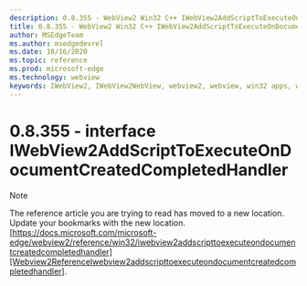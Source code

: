 ```yaml
---
description: 0.8.355 - WebView2 Win32 C++ IWebView2AddScriptToExecuteOnDocumentCreatedCompletedHandler
title: 0.8.355 - WebView2 Win32 C++ IWebView2AddScriptToExecuteOnDocumentCreatedCompletedHandler
author: MSEdgeTeam
ms.author: msedgedevrel
ms.date: 10/16/2020
ms.topic: reference
ms.prod: microsoft-edge
ms.technology: webview
keywords: IWebView2, IWebView2WebView, webview2, webview, win32 apps, win32, edge
---
```


# 0.8.355 - interface IWebView2AddScriptToExecuteOnDocumentCreatedCompletedHandler 

> [!NOTE]
> The reference article you are trying to read has moved to a new location.  
> Update your bookmarks with the new location.  
> [https://docs.microsoft.com/microsoft-edge/webview2/reference/win32/iwebview2addscripttoexecuteondocumentcreatedcompletedhandler][Webview2ReferenceIwebview2addscripttoexecuteondocumentcreatedcompletedhandler].  

[Webview2ReferenceIwebview2addscripttoexecuteondocumentcreatedcompletedhandler]: /microsoft-edge/webview2/reference/win32/iwebview2addscripttoexecuteondocumentcreatedcompletedhandler "interface IWebView2AddScriptToExecuteOnDocumentCreatedCompletedHandler | Microsoft Docs"
